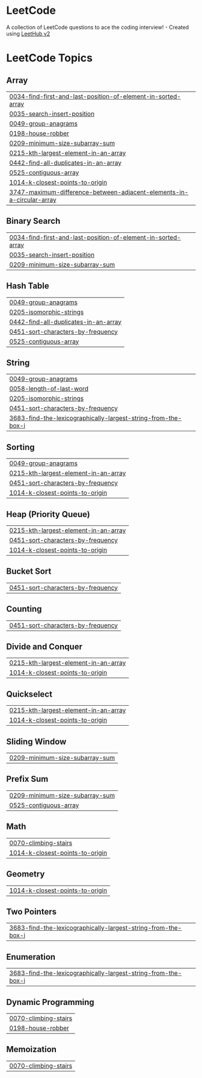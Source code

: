 # LeetCode
A collection of LeetCode questions to ace the coding interview! - Created using [LeetHub v2](https://github.com/arunbhardwaj/LeetHub-2.0)

<!---LeetCode Topics Start-->
# LeetCode Topics
## Array
|  |
| ------- |
| [0034-find-first-and-last-position-of-element-in-sorted-array](https://github.com/MedAzizL/LeetCode/tree/master/0034-find-first-and-last-position-of-element-in-sorted-array) |
| [0035-search-insert-position](https://github.com/MedAzizL/LeetCode/tree/master/0035-search-insert-position) |
| [0049-group-anagrams](https://github.com/MedAzizL/LeetCode/tree/master/0049-group-anagrams) |
| [0198-house-robber](https://github.com/MedAzizL/LeetCode/tree/master/0198-house-robber) |
| [0209-minimum-size-subarray-sum](https://github.com/MedAzizL/LeetCode/tree/master/0209-minimum-size-subarray-sum) |
| [0215-kth-largest-element-in-an-array](https://github.com/MedAzizL/LeetCode/tree/master/0215-kth-largest-element-in-an-array) |
| [0442-find-all-duplicates-in-an-array](https://github.com/MedAzizL/LeetCode/tree/master/0442-find-all-duplicates-in-an-array) |
| [0525-contiguous-array](https://github.com/MedAzizL/LeetCode/tree/master/0525-contiguous-array) |
| [1014-k-closest-points-to-origin](https://github.com/MedAzizL/LeetCode/tree/master/1014-k-closest-points-to-origin) |
| [3747-maximum-difference-between-adjacent-elements-in-a-circular-array](https://github.com/MedAzizL/LeetCode/tree/master/3747-maximum-difference-between-adjacent-elements-in-a-circular-array) |
## Binary Search
|  |
| ------- |
| [0034-find-first-and-last-position-of-element-in-sorted-array](https://github.com/MedAzizL/LeetCode/tree/master/0034-find-first-and-last-position-of-element-in-sorted-array) |
| [0035-search-insert-position](https://github.com/MedAzizL/LeetCode/tree/master/0035-search-insert-position) |
| [0209-minimum-size-subarray-sum](https://github.com/MedAzizL/LeetCode/tree/master/0209-minimum-size-subarray-sum) |
## Hash Table
|  |
| ------- |
| [0049-group-anagrams](https://github.com/MedAzizL/LeetCode/tree/master/0049-group-anagrams) |
| [0205-isomorphic-strings](https://github.com/MedAzizL/LeetCode/tree/master/0205-isomorphic-strings) |
| [0442-find-all-duplicates-in-an-array](https://github.com/MedAzizL/LeetCode/tree/master/0442-find-all-duplicates-in-an-array) |
| [0451-sort-characters-by-frequency](https://github.com/MedAzizL/LeetCode/tree/master/0451-sort-characters-by-frequency) |
| [0525-contiguous-array](https://github.com/MedAzizL/LeetCode/tree/master/0525-contiguous-array) |
## String
|  |
| ------- |
| [0049-group-anagrams](https://github.com/MedAzizL/LeetCode/tree/master/0049-group-anagrams) |
| [0058-length-of-last-word](https://github.com/MedAzizL/LeetCode/tree/master/0058-length-of-last-word) |
| [0205-isomorphic-strings](https://github.com/MedAzizL/LeetCode/tree/master/0205-isomorphic-strings) |
| [0451-sort-characters-by-frequency](https://github.com/MedAzizL/LeetCode/tree/master/0451-sort-characters-by-frequency) |
| [3683-find-the-lexicographically-largest-string-from-the-box-i](https://github.com/MedAzizL/LeetCode/tree/master/3683-find-the-lexicographically-largest-string-from-the-box-i) |
## Sorting
|  |
| ------- |
| [0049-group-anagrams](https://github.com/MedAzizL/LeetCode/tree/master/0049-group-anagrams) |
| [0215-kth-largest-element-in-an-array](https://github.com/MedAzizL/LeetCode/tree/master/0215-kth-largest-element-in-an-array) |
| [0451-sort-characters-by-frequency](https://github.com/MedAzizL/LeetCode/tree/master/0451-sort-characters-by-frequency) |
| [1014-k-closest-points-to-origin](https://github.com/MedAzizL/LeetCode/tree/master/1014-k-closest-points-to-origin) |
## Heap (Priority Queue)
|  |
| ------- |
| [0215-kth-largest-element-in-an-array](https://github.com/MedAzizL/LeetCode/tree/master/0215-kth-largest-element-in-an-array) |
| [0451-sort-characters-by-frequency](https://github.com/MedAzizL/LeetCode/tree/master/0451-sort-characters-by-frequency) |
| [1014-k-closest-points-to-origin](https://github.com/MedAzizL/LeetCode/tree/master/1014-k-closest-points-to-origin) |
## Bucket Sort
|  |
| ------- |
| [0451-sort-characters-by-frequency](https://github.com/MedAzizL/LeetCode/tree/master/0451-sort-characters-by-frequency) |
## Counting
|  |
| ------- |
| [0451-sort-characters-by-frequency](https://github.com/MedAzizL/LeetCode/tree/master/0451-sort-characters-by-frequency) |
## Divide and Conquer
|  |
| ------- |
| [0215-kth-largest-element-in-an-array](https://github.com/MedAzizL/LeetCode/tree/master/0215-kth-largest-element-in-an-array) |
| [1014-k-closest-points-to-origin](https://github.com/MedAzizL/LeetCode/tree/master/1014-k-closest-points-to-origin) |
## Quickselect
|  |
| ------- |
| [0215-kth-largest-element-in-an-array](https://github.com/MedAzizL/LeetCode/tree/master/0215-kth-largest-element-in-an-array) |
| [1014-k-closest-points-to-origin](https://github.com/MedAzizL/LeetCode/tree/master/1014-k-closest-points-to-origin) |
## Sliding Window
|  |
| ------- |
| [0209-minimum-size-subarray-sum](https://github.com/MedAzizL/LeetCode/tree/master/0209-minimum-size-subarray-sum) |
## Prefix Sum
|  |
| ------- |
| [0209-minimum-size-subarray-sum](https://github.com/MedAzizL/LeetCode/tree/master/0209-minimum-size-subarray-sum) |
| [0525-contiguous-array](https://github.com/MedAzizL/LeetCode/tree/master/0525-contiguous-array) |
## Math
|  |
| ------- |
| [0070-climbing-stairs](https://github.com/MedAzizL/LeetCode/tree/master/0070-climbing-stairs) |
| [1014-k-closest-points-to-origin](https://github.com/MedAzizL/LeetCode/tree/master/1014-k-closest-points-to-origin) |
## Geometry
|  |
| ------- |
| [1014-k-closest-points-to-origin](https://github.com/MedAzizL/LeetCode/tree/master/1014-k-closest-points-to-origin) |
## Two Pointers
|  |
| ------- |
| [3683-find-the-lexicographically-largest-string-from-the-box-i](https://github.com/MedAzizL/LeetCode/tree/master/3683-find-the-lexicographically-largest-string-from-the-box-i) |
## Enumeration
|  |
| ------- |
| [3683-find-the-lexicographically-largest-string-from-the-box-i](https://github.com/MedAzizL/LeetCode/tree/master/3683-find-the-lexicographically-largest-string-from-the-box-i) |
## Dynamic Programming
|  |
| ------- |
| [0070-climbing-stairs](https://github.com/MedAzizL/LeetCode/tree/master/0070-climbing-stairs) |
| [0198-house-robber](https://github.com/MedAzizL/LeetCode/tree/master/0198-house-robber) |
## Memoization
|  |
| ------- |
| [0070-climbing-stairs](https://github.com/MedAzizL/LeetCode/tree/master/0070-climbing-stairs) |
<!---LeetCode Topics End-->